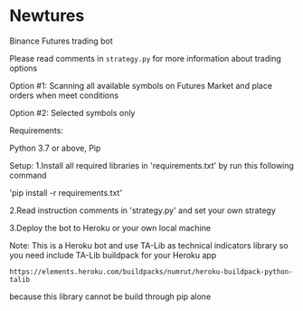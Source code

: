 # Newtures
Binance Futures trading bot

Please read comments in `strategy.py` for more information about trading options

Option #1: Scanning all available symbols on Futures Market and place orders when meet conditions

Option #2: Selected symbols only

Requirements:

Python 3.7 or above, Pip

Setup:
1.Install all required libraries in 'requirements.txt' by run this following command 

'pip install -r requirements.txt'

2.Read instruction comments in 'strategy.py' and set your own strategy

3.Deploy the bot to Heroku or your own local machine

Note: This is a Heroku bot and use TA-Lib as technical indicators library so you need include TA-Lib buildpack for your Heroku app

`https://elements.heroku.com/buildpacks/numrut/heroku-buildpack-python-talib`

because this library cannot be build through pip alone
